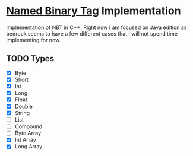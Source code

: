 # [Named Binary Tag](https://wiki.vg/NBT) Implementation

Implementation of NBT in C++. Right now I am focused on Java edition as bedrock seems
to have a few different cases that I will not spend time implementing for now.

## TODO Types
- [x] Byte
- [x] Short
- [x] Int
- [x] Long
- [x] Float
- [x] Double
- [x] String
- [ ] List
- [ ] Compound
- [ ] Byte Array
- [x] Int Array
- [x] Long Array
